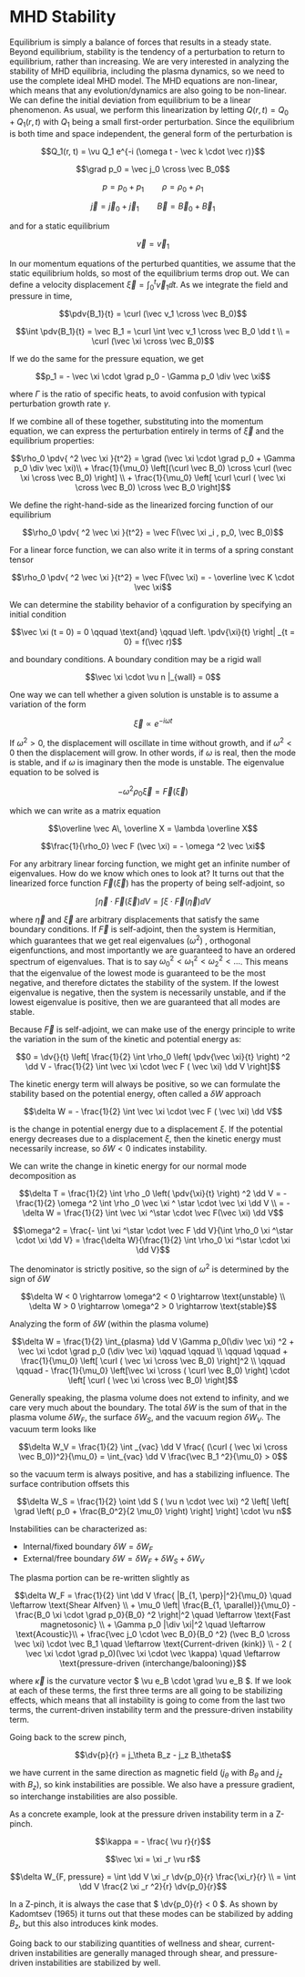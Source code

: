 # MHD Stability

Equilibrium is simply a balance of forces that results in a steady state. Beyond equilibrium, stability is the tendency of a perturbation to return to equilibrium, rather than increasing. We are very interested in analyzing the stability of MHD equilibria, including the plasma dynamics, so we need to use the complete ideal MHD model. The MHD equations are non-linear, which means that any evolution/dynamics are also going to be non-linear. We can define the initial deviation from equilibrium to be a linear phenomenon. As usual, we perform this linearization by letting $` Q(r, t) = Q_0 + Q_1(r, t) `$ with $` Q_1 `$ being a small first-order perturbation. Since the equilibrium is both time and space independent, the general form of the perturbation is

```math
Q_1(r, t) = \vu Q_1 e^{-i (\omega t - \vec k \cdot \vec r)}
```

```math
\grad p_0 = \vec j_0 \cross \vec B_0
```
```math
p = p_0 + p_1 \qquad \rho = \rho_0 + \rho_1
```
```math
\vec j  = \vec j_0 + \vec j_1 \qquad \vec B = \vec B_0 + \vec B_1
```

and for a static equilibrium
```math
\vec v = \vec v_1
```

In our momentum equations of the perturbed quantities, we assume that the static equilibrium holds, so most of the equilibrium terms drop out. We can define a velocity displacement $` \vec \xi = \int_0 ^t \vec v_1 \dd t `$. As we integrate the field and pressure in time,

```math
\pdv{B_1}{t} = \curl (\vec v_1 \cross \vec B_0)
```
```math
\int \pdv{B_1}{t} = \vec B_1 = \curl \int \vec v_1 \cross \vec B_0 \dd t \\
 = \curl (\vec \xi \cross \vec B_0)
```

If we do the same for the pressure equation, we get

```math
p_1 = - \vec \xi \cdot \grad p_0 - \Gamma p_0 \div \vec \xi
```
where $` \Gamma `$ is the ratio of specific heats, to avoid confusion with typical perturbation growth rate $` \gamma `$.

If we combine all of these together, substituting into the momentum equation, we can express the perturbation entirely in terms of $` \vec \xi `$ and the equilibrium properties:

```math
\rho_0 \pdv{ ^2 \vec \xi }{t^2} = \grad (\vec \xi \cdot \grad p_0 + \Gamma p_0 \div \vec \xi)\\
 + \frac{1}{\mu_0} \left[(\curl \vec B_0) \cross \curl (\vec \xi \cross \vec B_0) \right] \\
 + \frac{1}{\mu_0} \left[ \curl \curl ( \vec \xi \cross \vec B_0) \cross \vec B_0 \right]
```

We define the right-hand-side as the linearized forcing function of our equilibrium
```math
\rho_0 \pdv{ ^2 \vec \xi }{t^2} = \vec F(\vec \xi _i , p_0, \vec B_0)
```

For a linear force function, we can also write it in terms of a spring constant tensor

```math
\rho_0 \pdv{ ^2 \vec \xi }{t^2} = \vec F(\vec \xi) = - \overline \vec K \cdot \vec \xi
```

We can determine the stability behavior of a configuration by specifying an initial condition 

```math
\vec \xi (t = 0) = 0 \qquad \text{and} \qquad \left. \pdv{\xi}{t} \right| _{t = 0} = f(\vec r)
```
and boundary conditions. A boundary condition may be a rigid wall
```math
\vec \xi \cdot \vu n |_{wall} = 0
```

One way we can tell whether a given solution is unstable is to assume a variation of the form
```math
\vec \xi \propto e^{-i \omega t}
```
If $` \omega^2 > 0 `$, the displacement will oscillate in time without growth, and if $` \omega^2 < 0 `$ then the displacement will grow. In other words, if $` \omega `$ is real, then the mode is stable, and if $` \omega `$ is imaginary then the mode is unstable. The eigenvalue equation to be solved is

```math
- \omega ^2 \rho_0 \vec \xi = \vec F(\vec \xi)
```
which we can write as a matrix equation
```math
\overline \vec A\, \overline X = \lambda \overline X
```
```math
\frac{1}{\rho_0} \vec F (\vec \xi) = - \omega ^2 \vec \xi
```

For any arbitrary linear forcing function, we might get an infinite number of eigenvalues. How do we know which ones to look at? It turns out that the linearized force function $` \vec F(\vec \xi) `$ has the property of being self-adjoint, so
```math
\int \vec \eta \cdot \vec F(\vec \xi) \dd V = \int \xi \cdot \vec F( \vec \eta) \dd V
```
where $` \vec \eta `$ and $` \vec \xi `$ are arbitrary displacements that satisfy the same boundary conditions. If $` \vec F `$ is self-adjoint, then the system is Hermitian, which guarantees that we get real eigenvalues ($` \omega^2 `$) , orthogonal eigenfunctions, and most importantly we are guaranteed to have an ordered spectrum of eigenvalues. That is to say $` \omega_0 ^2 < \omega _1 ^2 < \omega _2 ^2 < \ldots `$. This means that the eigenvalue of the lowest mode is guaranteed to be the most negative, and therefore dictates the stability of the system. If the lowest eigenvalue is negative, then the system is necessarily unstable, and if the lowest eigenvalue is positive, then we are guaranteed that all modes are stable.

Because $` \vec F `$ is self-adjoint, we can make use of the energy principle to write the variation in the sum of the kinetic and potential energy as:

```math
0 = \dv{}{t} \left[ \frac{1}{2} \int \rho_0 \left( \pdv{\vec \xi}{t} \right) ^2 \dd V - \frac{1}{2} \int \vec \xi \cdot \vec F ( \vec \xi) \dd V \right]
```
The kinetic energy term will always be positive, so we can formulate the stability based on the potential energy, often called a $` \delta W `$ approach
```math
\delta W = - \frac{1}{2} \int \vec \xi \cdot \vec F ( \vec \xi) \dd V
```
is the change in potential energy due to a displacement $` \xi `$. If the potential energy decreases due to a displacement $` \xi `$, then the kinetic energy must necessarily increase, so $` \delta W < 0 `$ indicates instability.

We can write the change in kinetic energy for our normal mode decomposition as
```math
\delta T = \frac{1}{2} \int \rho _0 \left( \pdv{\xi}{t} \right) ^2 \dd V = - \frac{1}{2} \omega ^2 \int \rho _0 \vec \xi ^ \star \cdot \vec \xi \dd V \\
= - \delta W = \frac{1}{2} \int \vec \xi ^\star \cdot \vec F(\vec \xi) \dd V
```
```math
\omega^2 = \frac{- \int \xi ^\star \cdot \vec F \dd V}{\int \rho_0 \xi ^\star \cdot \xi \dd V} = \frac{\delta W}{\frac{1}{2} \int \rho_0 \xi ^\star \cdot \xi \dd V}
```

The denominator is strictly positive, so the sign of $` \omega^2 `$ is determined by the sign of $` \delta W `$ 

```math
\delta W < 0 \rightarrow \omega^2 < 0 \rightarrow  \text{unstable} \\
\delta W > 0 \rightarrow \omega^2 > 0 \rightarrow \text{stable}
```

Analyzing the form of $` \delta W `$ (within the plasma volume)

```math
\delta W = \frac{1}{2} \int_{plasma} \dd V \Gamma p_0(\div \vec \xi) ^2 + \vec \xi \cdot \grad p_0 (\div \vec \xi) \qquad \qquad  \\
\qquad \qquad + \frac{1}{\mu_0} \left[ \curl ( \vec \xi \cross \vec B_0) \right]^2 \\
\qquad \qquad - \frac{1}{\mu_0} \left[\vec \xi \cross ( \curl \vec B_0) \right] \cdot \left[ \curl ( \vec \xi \cross \vec B_0) \right]
```

Generally speaking, the plasma volume does not extend to infinity, and we care very much about the boundary. The total $` \delta W `$ is the sum of that in the plasma volume $` \delta W_F `$, the surface $` \delta W_S `$, and the vacuum region $` \delta W_V `$. The vacuum term looks like

```math
\delta W_V = \frac{1}{2} \int _{vac} \dd V \frac{ (\curl ( \vec \xi \cross \vec B_0))^2}{\mu_0} = \int_{vac} \dd V \frac{\vec B_1 ^2}{\mu_0} > 0
```

so the vacuum term is always positive, and has a stabilizing influence. The surface contribution offsets this

```math
\delta W_S = \frac{1}{2} \oint \dd S ( \vu n \cdot \vec \xi) ^2 \left[ \left[ \grad \left( p_0 + \frac{B_0^2}{2 \mu_0} \right) \right] \right] \cdot \vu n
```

Instabilities can be characterized as:

- Internal/fixed boundary $` \delta W = \delta W_F `$ 
- External/free boundary $` \delta W = \delta W_F + \delta W_S + \delta W_V `$ 

The plasma portion can be re-written slightly as

```math
\delta W_F = \frac{1}{2} \int \dd V \frac{ |B_{1, \perp}|^2}{\mu_0} \quad \leftarrow \text{Shear Alfven} \\
 + \mu_0 \left| \frac{B_{1, \parallel}}{\mu_0}  - \frac{B_0 \xi \cdot \grad p_0}{B_0} ^2 \right|^2 \quad \leftarrow \text{Fast magnetosonic} \\
   + \Gamma p_0 |\div \xi|^2 \quad \leftarrow \text{Acoustic}\\
   + \frac{\vec j_0 \cdot \vec B_0}{B_0 ^2} (\vec B_0 \cross \vec \xi) \cdot \vec B_1  \quad \leftarrow \text{Current-driven (kink)}  \\
- 2 ( \vec \xi \cdot \grad p_0)(\vec \xi \cdot \vec \kappa) \quad \leftarrow \text{pressure-driven (interchange/balooning)}
```

where $` \vec \kappa `$ is the curvature vector $` \vu e_B \cdot \grad \vu e_B `$. If we look at each of these terms, the first three terms are all going to be stabilizing effects, which means that all instability is going to come from the last two terms, the current-driven instability term and the pressure-driven instability term.

Going back to the screw pinch, 
```math
\dv{p}{r} = j_\theta B_z - j_z B_\theta
```
we have current in the same direction as magnetic field ($` j_\theta `$ with $` B_\theta `$ and $` j_z `$ with $` B_z `$), so kink instabilities are possible. We also have a pressure gradient, so interchange instabilities are also possible.

As a concrete example, look at the pressure driven instability term in a Z-pinch. 
```math
\kappa = - \frac{ \vu r}{r}
```
```math
\vec \xi = \xi _r \vu r
```
```math
\delta W_{F, pressure} = \int \dd V \xi _r \dv{p_0}{r} \frac{\xi_r}{r} \\
 = \int \dd V \frac{2 \xi _r ^2}{r} \dv{p_0}{r}
```

In a Z-pinch, it is always the case that $` \dv{p_0}{r} < 0 `$. As shown by Kadomtsev (1965) it turns out that these modes can be stabilized by adding $` B_z `$, but this also introduces kink modes.

Going back to our stabilizing quantities of wellness and shear, current-driven instabilities are generally managed through shear, and pressure-driven instabilities are stabilized by well.

